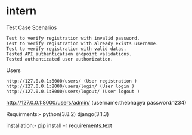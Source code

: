 # intern


Test Case Scenarios

    Test to verify registration with invalid password.
    Test to verify registration with already exists username.
    Test to verify registration with valid datas.
    Tested API authentication endpoint validations.
    Tested authenticated user authorization.
    
Users

    http://127.0.0.1:8000/users/ (User registration )
    http://127.0.0.1:8000/users/login/ (User login )
    http://127.0.0.1:8000/users/logout/ (User logout )

   http://127.0.0.1:8000/users/admin/ (username:thebhagya password:1234)

Requirments:- python(3.8.2) django(3.1.3)

installation:- 
pip  install -r requirements.text

